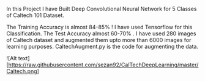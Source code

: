 In this Project I have Built Deep Convolutional Neural Network for 5 Classes of Caltech 101 Dataset. 

The Training Accuracy is almost 84-85% ! I have used Tensorflow for this Classification. The Test Accuracy almost 60-70% . I have used 280 images of Caltech dataset and augmented them upto more than 6000 images for learning purposes. CaltechAugment.py is the code for augmenting the data. 

![Alt text][https://raw.githubusercontent.com/sezan92/CalTechDeepLearning/master/Caltech.png]
